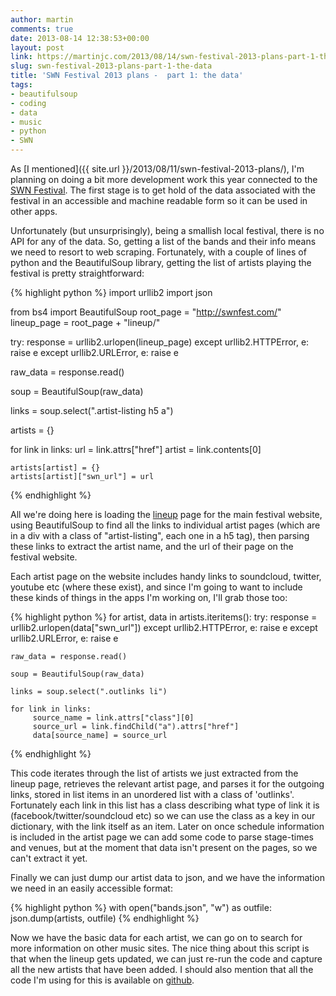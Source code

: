 ```yaml
---
author: martin
comments: true
date: 2013-08-14 12:38:53+00:00
layout: post
link: https://martinjc.com/2013/08/14/swn-festival-2013-plans-part-1-the-data/
slug: swn-festival-2013-plans-part-1-the-data
title: 'SWN Festival 2013 plans -  part 1: the data'
tags:
- beautifulsoup
- coding
- data
- music
- python
- SWN
---
```


As [I mentioned]({{ site.url }}/2013/08/11/swn-festival-2013-plans/), I'm planning on doing a bit more development work this year connected to the [SWN Festival](http://www.swnfest.com). The first stage is to get hold of the data associated with the festival in an accessible and machine readable form so it can be used in other apps.

Unfortunately (but unsurprisingly), being a smallish local festival, there is no API for any of the data. So, getting a list of the bands and their info means we need to resort to web scraping. Fortunately, with a couple of lines of python and the BeautifulSoup library, getting the list of artists playing the festival is pretty straightforward:

{% highlight python %}
import urllib2
import json

from bs4 import BeautifulSoup
root_page = "http://swnfest.com/"
lineup_page = root_page + "lineup/"

try:
    response = urllib2.urlopen(lineup_page)
except urllib2.HTTPError, e:
    raise e
except urllib2.URLError, e:
    raise e

raw_data = response.read()

soup = BeautifulSoup(raw_data)

links = soup.select(".artist-listing h5 a")

artists = {}

for link in links:
    url = link.attrs["href"]
    artist = link.contents[0]

    artists[artist] = {}
    artists[artist]["swn_url"] = url
{% endhighlight %}


All we're doing here is loading the [lineup](http://swnfest.com/lineup/) page for the main festival website, using BeautifulSoup to find all the links to individual artist pages (which are in a div with a class of "artist-listing", each one in a h5 tag), then parsing these links to extract the artist name, and the url of their page on the festival website.

Each artist page on the website includes handy links to soundcloud, twitter, youtube etc (where these exist), and since I'm going to want to include these kinds of things in the apps I'm working on, I'll grab those too:

{% highlight python %}
for artist, data in artists.iteritems():
    try:
        response = urllib2.urlopen(data["swn_url"])
    except urllib2.HTTPError, e:
        raise e
    except urllib2.URLError, e:
        raise e

    raw_data = response.read()

    soup = BeautifulSoup(raw_data)

    links = soup.select(".outlinks li")

    for link in links:
         source_name = link.attrs["class"][0]
         source_url = link.findChild("a").attrs["href"]
         data[source_name] = source_url
{% endhighlight %}

This code iterates through the list of artists we just extracted from the lineup page, retrieves the relevant artist page, and parses it for the outgoing links, stored in list items in an unordered list with a class of 'outlinks'. Fortunately each link in this list has a class describing what type of link it is (facebook/twitter/soundcloud etc) so we can use the class as a key in our dictionary, with the link itself as an item. Later on once schedule information is included in the artist page we can add some code to parse stage-times and venues, but at the moment that data isn't present on the pages, so we can't extract it yet.

Finally we can just dump our artist data to json, and we have the information we need in an easily accessible format:

{% highlight python %}
with open("bands.json", "w") as outfile:
    json.dump(artists, outfile)
{% endhighlight %}

Now we have the basic data for each artist, we can go on to search for more information on other music sites. The nice thing about this script is that when the lineup gets updated, we can just re-run the code and capture all the new artists that have been added. I should also mention that all the code I'm using for this is available on [github](https://github.com/martinjc/swnScraper2013).
